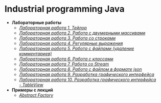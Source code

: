 # Industrial programming Java
- **Лабораторные работы**
  - [*Лабораторная работа 1. Тейлор*](https://github.com/DianaBarinova/Lab1_Taylor_java)
  - [*Лабораторная работа 2. Работа с двумерными массивами*](https://github.com/DianaBarinova/Lab2_Matrix_java)
  - [*Лабораторная работа 3. Работа со строками*](https://github.com/DianaBarinova/Lab3_String_java)
  - [*Лабораторная работа 4. Регулярные выражения*](https://github.com/DianaBarinova/Lab4_Regex_java)
  - [*Лабораторная работа 5. Работа с файлами (удаление комментариев)*](https://github.com/DianaBarinova/Lab5_Commit_java)
  - [*Лабораторная работа 6. Работа с классами*](https://github.com/DianaBarinova/Lab_6_ClassBook)
  - [*Лабораторная работа 7. Работа со Stream*](https://github.com/DianaBarinova/Lab_7_Book_Stream)
  - [*Лабораторная работа 8. Работа с файлом в формате json*](https://github.com/DianaBarinova/Lab8-json)
  - [*Лабораторная работа 9. Разработка графического интерфейса*](https://github.com/DianaBarinova/Lab8-UI)
  - [*Лабораторная работа 10. Разработка графического интерфейса - TableView*](https://github.com/DianaBarinova/Lab/tree/master)
- **Примеры с лекций**
  - [*Abstract Factory*](https://github.com/DianaBarinova/Abstract_Factory)

